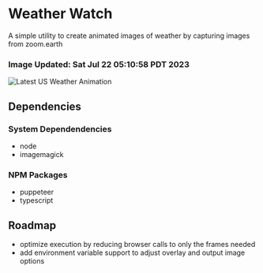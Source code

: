 # Weather Watch

A simple utility to create animated images of weather by capturing images from zoom.earth

### Image Updated: Sat Jul 22 05:10:58 PDT 2023

![Latest US Weather Animation](animations/2023-07-22.webp)

## Dependencies
### System Dependendencies
* node
* imagemagick
### NPM Packages
* puppeteer
* typescript

## Roadmap
* optimize execution by reducing browser calls to only the frames needed
* add environment variable support to adjust overlay and output image options
